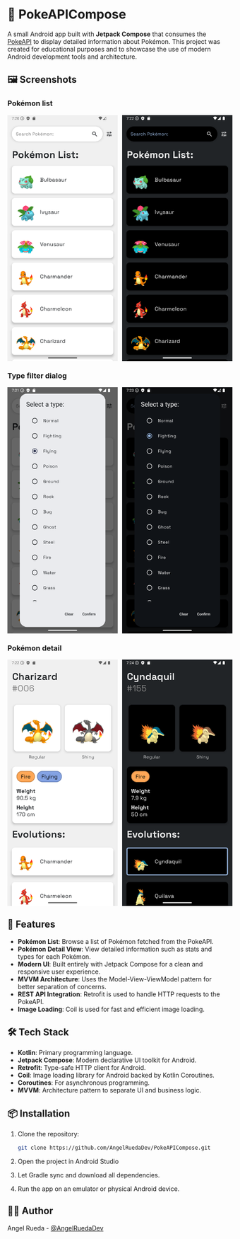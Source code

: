 # 📱 PokeAPICompose

A small Android app built with **Jetpack Compose** that consumes the [PokeAPI](https://pokeapi.co/) to display detailed information about Pokémon. This project was created for educational purposes and to showcase the use of modern Android development tools and architecture.

## 🖼️ Screenshots

<h3>Pokémon list</h3>
<div style="display: flex; gap: 10px;">
  <img src="screenshots/List_Light.png" alt="Pokémon list in light mode" width="250"/>
  <img src="screenshots/List_Dark.png" alt="Pokémon list in dark mode" width="250"/>
</div>

<h3>Type filter dialog</h3>
<div style="display: flex; gap: 10px;">
  <img src="screenshots/Type_List_Light.png" alt="Type filter dialog in light mode" width="250"/>
  <img src="screenshots/Type_List_Dark.png" alt="Type filter dialog in dark mode" width="250"/>
</div>

<h3>Pokémon detail</h3>
<div style="display: flex; gap: 10px;">
  <img src="screenshots/Detail_Light.png" alt="Pokémon detail in light mode" width="250"/>
  <img src="screenshots/Detail_Dark.png" alt="Pokémon detail in dark mode" width="250"/>
</div>

## 🚀 Features

- **Pokémon List**: Browse a list of Pokémon fetched from the PokeAPI.
- **Pokémon Detail View**: View detailed information such as stats and types for each Pokémon.
- **Modern UI**: Built entirely with Jetpack Compose for a clean and responsive user experience.
- **MVVM Architecture**: Uses the Model-View-ViewModel pattern for better separation of concerns.
- **REST API Integration**: Retrofit is used to handle HTTP requests to the PokeAPI.
- **Image Loading**: Coil is used for fast and efficient image loading.

## 🛠️ Tech Stack

- **Kotlin**: Primary programming language.
- **Jetpack Compose**: Modern declarative UI toolkit for Android.
- **Retrofit**: Type-safe HTTP client for Android.
- **Coil**: Image loading library for Android backed by Kotlin Coroutines.
- **Coroutines**: For asynchronous programming.
- **MVVM**: Architecture pattern to separate UI and business logic.

## 📦 Installation

1. Clone the repository:

   ```bash
   git clone https://github.com/AngelRuedaDev/PokeAPICompose.git
   ```
2. Open the project in Android Studio
3. Let Gradle sync and download all dependencies.
4. Run the app on an emulator or physical Android device.

## 🙋‍♂️ Author
Angel Rueda - [@AngelRuedaDev](https://github.com/AngelRuedaDev)
